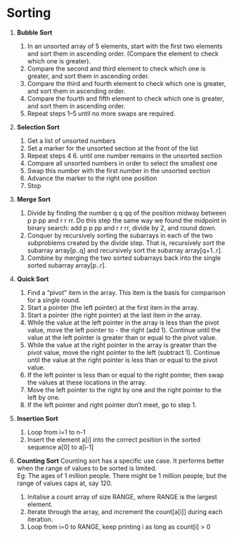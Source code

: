 # Sorting


1. **Bubble Sort**
   1. In an unsorted array of 5 elements, start with the first two elements and sort them in ascending     order. (Compare the element to check which one is greater).
   2. Compare the second and third element to check which one is greater, and sort them in ascending order.
   3. Compare the third and fourth element to check which one is greater, and sort them in ascending order.
   4. Compare the fourth and fifth element to check which one is greater, and sort them in ascending order.
   5. Repeat steps 1–5 until no more swaps are required.
   
2. **Selection Sort**
   
    1. Get a list of unsorted numbers
    2. Set a marker for the unsorted section at the front of the list
    3. Repeat steps 4 6. until one number remains in the unsorted section
    4. Compare all unsorted numbers in order to select the smallest one
    5. Swap this number with the first number in the unsorted section
    6. Advance the marker to the right one position
    7. Stop

3. **Merge Sort**
    1. Divide by finding the number q q qq of the position midway between p p pp and r r rr. Do this step the        same way we found the midpoint in binary search: add p p pp and r r rr, divide by 2, and round down.
    2. Conquer by recursively sorting the subarrays in each of the two subproblems created by the divide step.       That is, recursively sort the subarray array[p..q] and recursively sort the subarray array[q+1..r].
    3. Combine by merging the two sorted subarrays back into the single sorted subarray array[p..r].
    
4. **Quick Sort**
    1.  Find a “pivot” item in the array. This item is the basis for comparison for a single round.
    2. Start a pointer (the left pointer) at the first item in the array.
    3. Start a pointer (the right pointer) at the last item in the array.
    4. While the value at the left pointer in the array is less than the pivot value, move the left pointer to -     the right (add 1). Continue until the value at the left pointer is greater than or equal to the pivot         value.
    6. While the value at the right pointer in the array is greater than the pivot value, move the right pointer     to the left (subtract 1). Continue until the value at the right pointer is less than or equal to the          pivot value.
    7. If the left pointer is less than or equal to the right pointer, then swap the values at these locations       in the array.
    8. Move the left pointer to the right by one and the right pointer to the left by one.
    9. If the left pointer and right pointer don’t meet, go to step 1.
    
5. **Insertion Sort**
   1. Loop from i=1 to n-1
   1. Insert the element a\[i\] into the correct position in the sorted sequence a\[0\] to a\[i-1\]
   
6. **Counting Sort**
   Counting sort has a specific use case. It performs better when the range of values to be sorted is limited.  
   Eg: The ages of 1 million people. There might be 1 million people, but the range of values caps at, say 120.
   
      1. Initalise a count array of size RANGE, where RANGE is the largest element.
      1. Iterate through the array, and increment the count[a[i]] during each iteration.
      2. Loop from i=0 to RANGE, keep printing i as long as count[i] > 0
